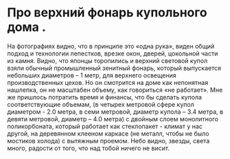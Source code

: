 # Про верхний фонарь купольного дома .
На фотографиях видно, что в принципе это «одна рука», виден общий подход и технологии лепестков, врезке окон, дверей, цокольной части из камня. Видно, что японцы торопились и верхний световой купол взяли обычный промышленный зенитный фонарь, который выпускается небольших диаметров – 1 метр, для верхнего освещения производственных цехов. Но он смотрится на доме как непонятная нашлепка, он не масштабен объему, как говориться «не работает». Мне же пришлось потратить время и финансы, что бы сделать купола соответствующие объемам, (в четырех метровой сфере купол диаметром - 2.0 метра, в семи метровой, диаметр купола – 3.4 метра, в девяти метровой, диаметр – 4.0 метра) с двойным слоем монолитного поликорбоната, который работает как стеклопакет - климат у нас другой, на деревянном клееном каркасе (не металл, чтобы не было мостиков холода) с вытяжным проемом. Небо видно, звезды, света много, радости от того, что над тобой ничего не висит.
